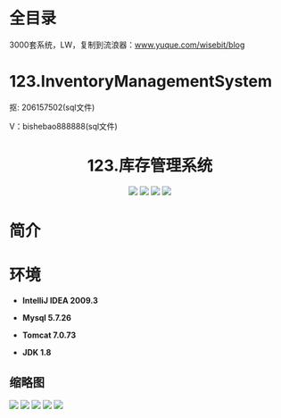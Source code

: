 # 全目录

3000套系统，LW，复制到流浪器：www.yuque.com/wisebit/blog

# 123.InventoryManagementSystem

<p>抠: 206157502(sql文件)</p>
<p>V：bishebao888888(sql文件)</p>

<p><h1 align="center">123.库存管理系统</h1></p>


<p align="center">
	<img src="https://img.shields.io/badge/jdk-1.8-orange.svg"/>
    <img src="https://img.shields.io/badge/spring-5.x-lightgrey.svg"/>
    <img src="https://img.shields.io/badge/hibernate-3.x-blue.svg"/>
    <img src="https://img.shields.io/badge/struts2-2.x-yellow.svg"/>
</p>

# 简介
>
> 



# 环境

- <b>IntelliJ IDEA 2009.3</b>

- <b>Mysql 5.7.26</b>

- <b>Tomcat 7.0.73</b>

- <b>JDK 1.8</b>




## 缩略图

![](https://bitwise.oss-cn-heyuan.aliyuncs.com/2024/9/10/1faa6d18-e955-4599-b3ea-6ab022385346.png)
![](https://bitwise.oss-cn-heyuan.aliyuncs.com/2024/9/10/95f3c1a9-7ac9-4ca4-8133-3a324a8e6271.png)
![](https://bitwise.oss-cn-heyuan.aliyuncs.com/2024/9/10/1f129d19-ed77-487d-b469-3697e92c0314.png)
![](https://bitwise.oss-cn-heyuan.aliyuncs.com/2024/9/10/29b05e39-dabc-41a5-aa6e-eb9a259088ba.png)
![](https://bitwise.oss-cn-heyuan.aliyuncs.com/2024/9/10/c7bc6a9b-4c30-42a3-a000-3f6dc4313955.png)

